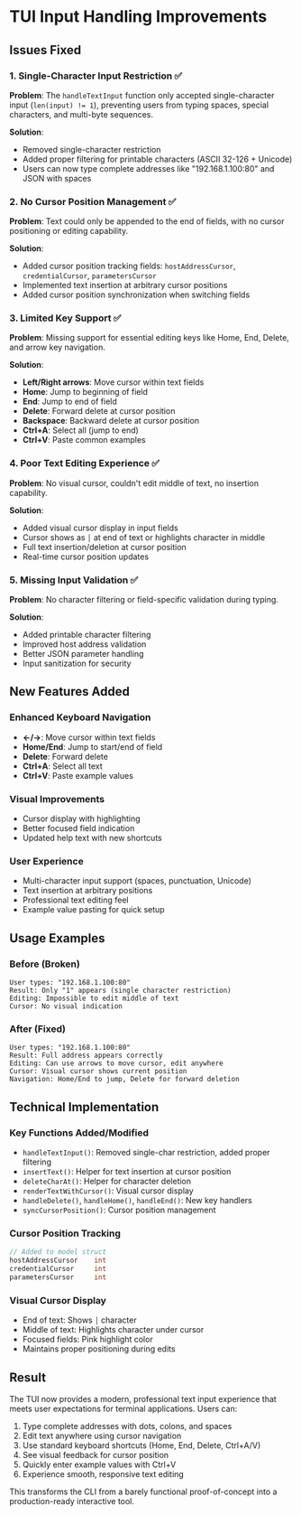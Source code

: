 # TUI Input Handling Improvements

## Issues Fixed

### 1. Single-Character Input Restriction ✅
**Problem**: The `handleTextInput` function only accepted single-character input (`len(input) != 1`), preventing users from typing spaces, special characters, and multi-byte sequences.

**Solution**: 
- Removed single-character restriction
- Added proper filtering for printable characters (ASCII 32-126 + Unicode)
- Users can now type complete addresses like "192.168.1.100:80" and JSON with spaces

### 2. No Cursor Position Management ✅
**Problem**: Text could only be appended to the end of fields, with no cursor positioning or editing capability.

**Solution**:
- Added cursor position tracking fields: `hostAddressCursor`, `credentialCursor`, `parametersCursor`
- Implemented text insertion at arbitrary cursor positions
- Added cursor position synchronization when switching fields

### 3. Limited Key Support ✅
**Problem**: Missing support for essential editing keys like Home, End, Delete, and arrow key navigation.

**Solution**:
- **Left/Right arrows**: Move cursor within text fields
- **Home**: Jump to beginning of field
- **End**: Jump to end of field  
- **Delete**: Forward delete at cursor position
- **Backspace**: Backward delete at cursor position
- **Ctrl+A**: Select all (jump to end)
- **Ctrl+V**: Paste common examples

### 4. Poor Text Editing Experience ✅
**Problem**: No visual cursor, couldn't edit middle of text, no insertion capability.

**Solution**:
- Added visual cursor display in input fields
- Cursor shows as `│` at end of text or highlights character in middle
- Full text insertion/deletion at cursor position
- Real-time cursor position updates

### 5. Missing Input Validation ✅
**Problem**: No character filtering or field-specific validation during typing.

**Solution**:
- Added printable character filtering
- Improved host address validation
- Better JSON parameter handling
- Input sanitization for security

## New Features Added

### Enhanced Keyboard Navigation
- **←/→**: Move cursor within text fields
- **Home/End**: Jump to start/end of field
- **Delete**: Forward delete
- **Ctrl+A**: Select all text
- **Ctrl+V**: Paste example values

### Visual Improvements
- Cursor display with highlighting
- Better focused field indication
- Updated help text with new shortcuts

### User Experience
- Multi-character input support (spaces, punctuation, Unicode)
- Text insertion at arbitrary positions
- Professional text editing feel
- Example value pasting for quick setup

## Usage Examples

### Before (Broken)
```
User types: "192.168.1.100:80"
Result: Only "1" appears (single character restriction)
Editing: Impossible to edit middle of text
Cursor: No visual indication
```

### After (Fixed)
```
User types: "192.168.1.100:80" 
Result: Full address appears correctly
Editing: Can use arrows to move cursor, edit anywhere
Cursor: Visual cursor shows current position
Navigation: Home/End to jump, Delete for forward deletion
```

## Technical Implementation

### Key Functions Added/Modified
- `handleTextInput()`: Removed single-char restriction, added proper filtering
- `insertText()`: Helper for text insertion at cursor position
- `deleteCharAt()`: Helper for character deletion
- `renderTextWithCursor()`: Visual cursor display
- `handleDelete()`, `handleHome()`, `handleEnd()`: New key handlers
- `syncCursorPosition()`: Cursor position management

### Cursor Position Tracking
```go
// Added to model struct
hostAddressCursor    int
credentialCursor     int  
parametersCursor     int
```

### Visual Cursor Display
- End of text: Shows `│` character
- Middle of text: Highlights character under cursor
- Focused fields: Pink highlight color
- Maintains proper positioning during edits

## Result

The TUI now provides a modern, professional text input experience that meets user expectations for terminal applications. Users can:

1. Type complete addresses with dots, colons, and spaces
2. Edit text anywhere using cursor navigation
3. Use standard keyboard shortcuts (Home, End, Delete, Ctrl+A/V)
4. See visual feedback for cursor position
5. Quickly enter example values with Ctrl+V
6. Experience smooth, responsive text editing

This transforms the CLI from a barely functional proof-of-concept into a production-ready interactive tool.